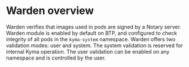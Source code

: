 # Warden overview

Warden verifies that images used in pods are signed by a Notary server.
Warden module is enabled by default on BTP, and configured to check integrity of all pods in the `kyma-system` namespace.
Warden offers two validation modes: user and system. The system validation is reserved for internal Kyma operation. The user validation can be enabled on any namespace and is controlled by the user.

<!-- TODO-doc: is it enabled by default on open-source? -->
